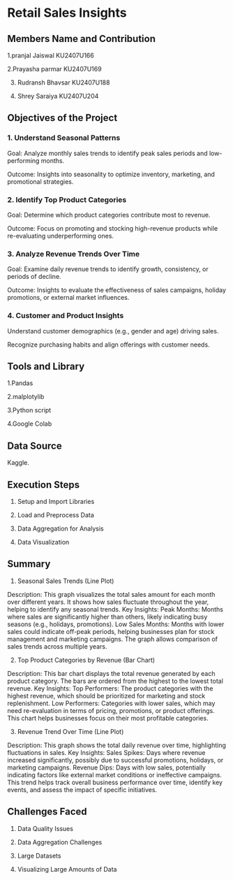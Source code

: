 # Retail Sales Insights

## Members Name and Contribution

1.pranjal Jaiswal KU2407U166

2.Prayasha parmar KU2407U169

3. Rudransh Bhavsar KU2407U188

4. Shrey Saraiya KU2407U204


## Objectives of the Project
### 1. Understand Seasonal Patterns

Goal: Analyze monthly sales trends to identify peak sales periods and low-performing months.

Outcome: Insights into seasonality to optimize inventory, marketing, and promotional strategies.

### 2. Identify Top Product Categories

Goal: Determine which product categories contribute most to revenue.

Outcome: Focus on promoting and stocking high-revenue products while re-evaluating underperforming ones.

### 3. Analyze Revenue Trends Over Time

Goal: Examine daily revenue trends to identify growth, consistency, or periods of decline.

Outcome: Insights to evaluate the effectiveness of sales campaigns, holiday promotions, or external market influences.

### 4. Customer and Product Insights

Understand customer demographics (e.g., gender and age) driving sales.

Recognize purchasing habits and align offerings with customer needs.

## Tools and Library

1.Pandas

2.malplotylib

3.Python script

4.Google Colab

## Data Source

Kaggle.

## Execution Steps

1. Setup and Import Libraries

2. Load and Preprocess Data

3. Data Aggregation for Analysis

4. Data Visualization

## Summary

1. Seasonal Sales Trends (Line Plot)

Description: This graph visualizes the total sales amount for each month over different years. It shows how sales fluctuate throughout the year, helping to identify any seasonal trends.
Key Insights:
Peak Months: Months where sales are significantly higher than others, likely indicating busy seasons (e.g., holidays, promotions).
Low Sales Months: Months with lower sales could indicate off-peak periods, helping businesses plan for stock management and marketing campaigns.
The graph allows comparison of sales trends across multiple years.

2. Top Product Categories by Revenue (Bar Chart)

Description: This bar chart displays the total revenue generated by each product category. The bars are ordered from the highest to the lowest total revenue.
Key Insights:
Top Performers: The product categories with the highest revenue, which should be prioritized for marketing and stock replenishment.
Low Performers: Categories with lower sales, which may need re-evaluation in terms of pricing, promotions, or product offerings.
This chart helps businesses focus on their most profitable categories.

3. Revenue Trend Over Time (Line Plot)

Description: This graph shows the total daily revenue over time, highlighting fluctuations in sales.
Key Insights:
Sales Spikes: Days where revenue increased significantly, possibly due to successful promotions, holidays, or marketing campaigns.
Revenue Dips: Days with low sales, potentially indicating factors like external market conditions or ineffective campaigns.
This trend helps track overall business performance over time, identify key events, and assess the impact of specific initiatives. 

## Challenges Faced

1. Data Quality Issues

2. Data Aggregation Challenges

3. Large Datasets

4. Visualizing Large Amounts of Data



